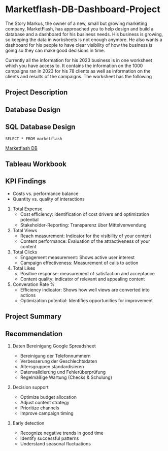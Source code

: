 # Marketflash-DB-Dashboard-Project

The Story
Markus, the owner of a new, small but growing marketing company, MarketFlash, 
has approached you to help design and build a database and a dashboard for his business needs. 
His business is growing, so keeping the data in worksheets is not enough anymore. 
He also wants a dashboard for his people to have clear visibility of how the business is going so they can make good decisions in time.

Currently all the information for his 2023 business is in one worksheet which you have access to. 
It contains the information on the 1000 campaigns ran in 2023 for his 78 clients as well as information 
on the clients and results of the campaigns. The worksheet has the following 

## Project Description


## Database Design


## SQL Database Design
`SELECT *
FROM marketflash`

[Marketflash DB](https://github.com/akms2411/Marketflash-DB-Dashboard-Project/blob/main/sql_db/Mini%20Projekt.db)

## Tableau Workbook


## KPI Findings

- Costs vs. performance balance
- Quantity vs. quality of interactions

1. Total Expense
   - Cost efficiency: identification of cost drivers and optimization potential
   - Stakeholder-Reporting: Transparenz über Mittelverwendung
3. Total Views
   - Reach measurement: Indicator for the visibility of your content
   - Content performance: Evaluation of the attractiveness of your content
5. Total Clicks
   - Engagement measurement: Shows active user interest
   - Campaign effectiveness: Measurement of calls to action
7. Total Likes
   - Positive response: measurement of satisfaction and acceptance
   - Content quality: indicator of relevant and appealing content
9. Converation Rate %
   - Efficiency indicator: Shows how well views are converted into actions
   - Optimization potential: Identifies opportunities for improvement

## Project Summary


## Recommendation

1. Daten Bereinigung Google Spreadsheet
   
   - Bereinigung der Telefonnummern
   - Verbesserung der Geschlechtsdaten
   - Altersgruppen standardisieren
   - Datenvalidierung und Fehlerüberprüfung
   - Regelmäßige Wartung (Checks & Schulung)
   
2. Decision support

   - Optimize budget allocation
   - Adjust content strategy
   - Prioritize channels
   - Improve campaign timing

3. Early detection

   - Recognize negative trends in good time
   - Identify successful patterns
   - Understand seasonal fluctuations
